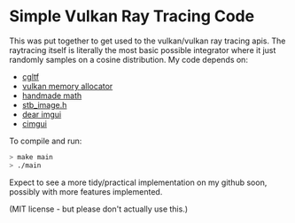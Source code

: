 # Simple Vulkan Ray Tracing Code
This was put together to get used to the vulkan/vulkan ray tracing apis. The raytracing itself is literally the most basic possible integrator where it just randomly samples on a cosine distribution.
My code depends on:
- [cgltf](https://github.com/jkuhlmann/cgltf)
- [vulkan memory allocator](https://github.com/GPUOpen-LibrariesAndSDKs/VulkanMemoryAllocator)
- [handmade math](https://github.com/HandmadeMath/HandmadeMath)
- [stb_image.h](https://github.com/nothings/stb)
- [dear imgui](https://github.com/ocornut/imgui)
- [cimgui](https://github.com/cimgui/cimgui)

To compile and run:
```zsh
> make main
> ./main
```
Expect to see a more tidy/practical implementation on my github soon, possibly with more features implemented.

(MIT license - but please don't actually use this.)
